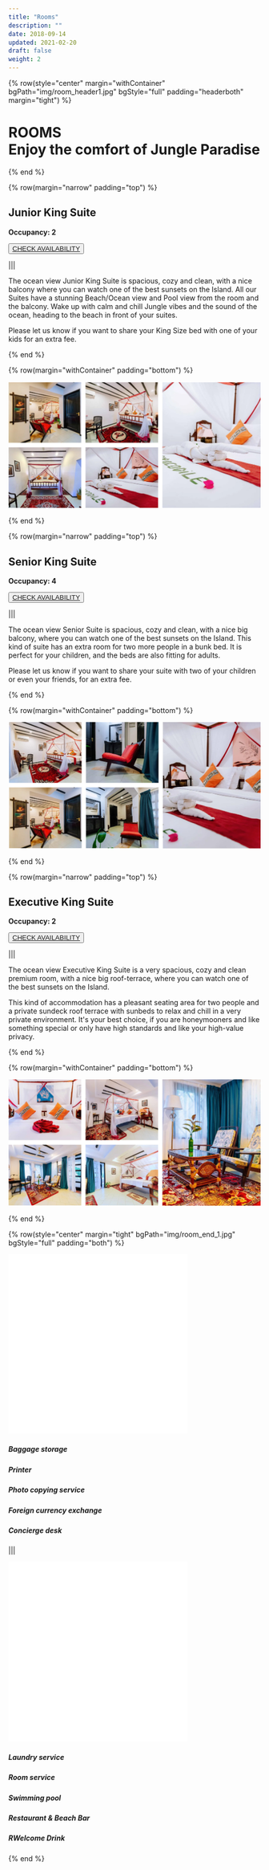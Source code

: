 ```yaml
---
title: "Rooms"
description: ""
date: 2018-09-14
updated: 2021-02-20
draft: false
weight: 2
---
```


<!-- section 1 (header) -->

{% row(style="center" margin="withContainer" bgPath="img/room_header1.jpg" bgStyle="full" padding="headerboth" margin="tight") %}

<h1 class="text-white">ROOMS<br>Enjoy the comfort of Jungle Paradise</h1>

{% end %}


<div class="container mx-auto"> 

<!-- section 2 -->

{% row(margin="narrow" padding="top") %}

## Junior King Suite

**Occupancy: 2**

<button><a href="https://hotels.cloudbeds.com/reservation/DNw5Ek#checkin=2023-04-04&checkout=2023-04-05" target="_blank">CHECK AVAILABILITY</a></button>
 
|||


The ocean view Junior King Suite is spacious, cozy and clean, with a nice balcony where you can watch one of the best sunsets on the Island. All our Suites have a stunning Beach/Ocean view and Pool view from the room and the balcony. Wake up with calm and chill Jungle vibes and the sound of the ocean, heading to the beach in front of your suites.

Please let us know if you want to share your King Size bed with one of your kids for an extra fee.


{% end %}


{% row(margin="withContainer" padding="bottom") %}

![Image](./img/gallarey1.jpg#mx-auto)

{% end %}


<!-- section 3 -->

{% row(margin="narrow" padding="top") %}

## Senior King Suite

**Occupancy: 4**

<button><a href="https://hotels.cloudbeds.com/reservation/DNw5Ek#checkin=2023-04-04&checkout=2023-04-05" target="_blank">CHECK AVAILABILITY</a></button>
 
|||


The ocean view Senior Suite is spacious, cozy and clean, with a nice big balcony, where you can watch one of the best sunsets on the Island. This kind of suite has an extra room for two more people in a bunk bed. It is perfect for your children, and the beds are also fitting for adults.

Please let us know if you want to share your suite with two of your children or even your friends, for an extra fee.


{% end %}


{% row(margin="withContainer" padding="bottom") %}

![Image](./img/gallarey2.jpg#mx-auto)

{% end %}


<!-- section 4 -->

{% row(margin="narrow" padding="top") %}

## Executive King Suite

**Occupancy: 2**

<button><a href="https://hotels.cloudbeds.com/reservation/DNw5Ek#checkin=2023-04-04&checkout=2023-04-05" target="_blank">CHECK AVAILABILITY</a></button>
 
|||


The ocean view Executive King Suite is a very spacious, cozy and clean premium room, with a nice big roof-terrace, where you can watch one of the best sunsets on the Island.

This kind of accommodation has a pleasant seating area for two people and a private sundeck roof terrace with sunbeds to relax and chill in a very private environment. It's your best choice, if you are honeymooners and like something special or only have high standards and like your high-value privacy.


{% end %}


{% row(margin="withContainer" padding="bottom") %}

![Image](./img/gallarey3.jpg#mx-auto)

{% end %}

</div>



<!-- section 1 (header) -->

{% row(style="center" margin="tight" bgPath="img/room_end_1.jpg" bgStyle="full" padding="both") %}


![Image](./img/right.png#extrasmall#mx-auto)
##### Baggage storage
##### Printer
##### Photo copying service
##### Foreign currency exchange
##### Concierge desk

|||

![Image](./img/right.png#extrasmall#mx-auto)
##### Laundry service
##### Room service
##### Swimming pool
##### Restaurant & Beach Bar
##### RWelcome Drink

{% end %}



